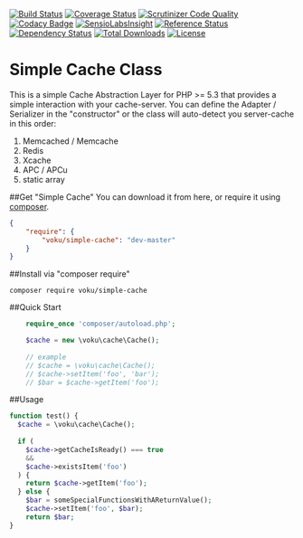 [![Build Status](https://travis-ci.org/voku/simple-cache.svg?branch=master)](https://travis-ci.org/voku/simple-cache)
[![Coverage Status](https://coveralls.io/repos/voku/simple-cache/badge.svg)](https://coveralls.io/r/voku/simple-cache)
[![Scrutinizer Code Quality](https://scrutinizer-ci.com/g/voku/simple-cache/badges/quality-score.png?b=master)](https://scrutinizer-ci.com/g/voku/simple-cache/?branch=master)
[![Codacy Badge](https://www.codacy.com/project/badge/5846d2a46599486486b3956c0ce11a18)](https://www.codacy.com/app/voku/simple-cache)
[![SensioLabsInsight](https://insight.sensiolabs.com/projects/4926981d-ecb1-482b-a15c-447954b9bd66/mini.png)](https://insight.sensiolabs.com/projects/4926981d-ecb1-482b-a15c-447954b9bd66)
[![Reference Status](https://www.versioneye.com/php/voku:simple-cache/reference_badge.svg?style=flat)](https://www.versioneye.com/php/voku:simple-cache/references)
[![Dependency Status](https://www.versioneye.com/php/voku:simple-cache/dev-master/badge.svg)](https://www.versioneye.com/php/voku:simple-cache/dev-master)
[![Total Downloads](https://poser.pugx.org/voku/simple-cache/downloads.svg)](https://packagist.org/packages/voku/simple-cache)
[![License](https://poser.pugx.org/voku/simple-cache/license.svg)](https://packagist.org/packages/voku/simple-cache)


Simple Cache Class
===================

This is a simple Cache Abstraction Layer for PHP >= 5.3 that provides a simple interaction 
with your cache-server. You can define the Adapter / Serializer in the "constructor" or the class will auto-detect you server-cache in this order:
1. Memcached / Memcache
2. Redis
3. Xcache
4. APC / APCu
5. static array

##Get "Simple Cache"
You can download it from here, or require it using [composer](https://packagist.org/packages/voku/simple-cache).
```json
{
    "require": {
		"voku/simple-cache": "dev-master"
	}
}
```

##Install via "composer require"
```shell
composer require voku/simple-cache
```


##Quick Start

```php
    require_once 'composer/autoload.php';

    $cache = new \voku\cache\Cache();
    
    // example
    // $cache = \voku\cache\Cache();
    // $cache->setItem('foo', 'bar');
    // $bar = $cache->getItem('foo');

```

##Usage 

```php
function test() {
  $cache = \voku\cache\Cache();
  
  if (
    $cache->getCacheIsReady() === true
    &&
    $cache->existsItem('foo')
  ) {
    return $cache->getItem('foo');
  } else {
    $bar = someSpecialFunctionsWithAReturnValue();
    $cache->setItem('foo', $bar);
    return $bar;
}
```


